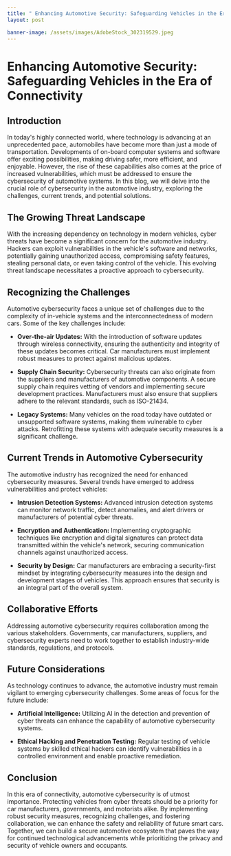 ```yaml
---
title: " Enhancing Automotive Security: Safeguarding Vehicles in the Era of Connectivity"
layout: post

banner-image: /assets/images/AdobeStock_302319529.jpeg
---
```


# Enhancing Automotive Security: Safeguarding Vehicles in the Era of Connectivity

## Introduction

In today's highly connected world, where technology is advancing at an unprecedented pace, automobiles have become more than just a mode of transportation. Developments of on-board computer systems and software offer exciting possibilities, making driving safer, more efficient, and enjoyable. However, the rise of these capabilities also comes at the price of increased vulnerabilities, which must be addressed to ensure the cybersecurity of automotive systems. In this blog, we will delve into the crucial role of cybersecurity in the automotive industry, exploring the challenges, current trends, and potential solutions.

## The Growing Threat Landscape

With the increasing dependency on technology in modern vehicles, cyber threats have become a significant concern for the automotive industry. Hackers can exploit vulnerabilities in the vehicle's software and networks, potentially gaining unauthorized access, compromising safety features, stealing personal data, or even taking control of the vehicle. This evolving threat landscape necessitates a proactive approach to cybersecurity.

## Recognizing the Challenges

Automotive cybersecurity faces a unique set of challenges due to the complexity of in-vehicle systems and the interconnectedness of modern cars. Some of the key challenges include:

- **Over-the-air Updates:** With the introduction of software updates through wireless connectivity, ensuring the authenticity and integrity of these updates becomes critical. Car manufacturers must implement robust measures to protect against malicious updates.

- **Supply Chain Security:** Cybersecurity threats can also originate from the suppliers and manufacturers of automotive components. A secure supply chain requires vetting of vendors and implementing secure development practices. Manufacturers must also ensure that suppliers adhere to the relevant standards, such as ISO-21434.

- **Legacy Systems:** Many vehicles on the road today have outdated or unsupported software systems, making them vulnerable to cyber attacks. Retrofitting these systems with adequate security measures is a significant challenge.

## Current Trends in Automotive Cybersecurity

The automotive industry has recognized the need for enhanced cybersecurity measures. Several trends have emerged to address vulnerabilities and protect vehicles:

- **Intrusion Detection Systems:** Advanced intrusion detection systems can monitor network traffic, detect anomalies, and alert drivers or manufacturers of potential cyber threats.

- **Encryption and Authentication:** Implementing cryptographic techniques like encryption and digital signatures can protect data transmitted within the vehicle's network, securing communication channels against unauthorized access.

- **Security by Design:** Car manufacturers are embracing a security-first mindset by integrating cybersecurity measures into the design and development stages of vehicles. This approach ensures that security is an integral part of the overall system.

## Collaborative Efforts

Addressing automotive cybersecurity requires collaboration among the various stakeholders. Governments, car manufacturers, suppliers, and cybersecurity experts need to work together to establish industry-wide standards, regulations, and protocols.

## Future Considerations

As technology continues to advance, the automotive industry must remain vigilant to emerging cybersecurity challenges. Some areas of focus for the future include:

- **Artificial Intelligence:** Utilizing AI in the detection and prevention of cyber threats can enhance the capability of automotive cybersecurity systems.

- **Ethical Hacking and Penetration Testing:** Regular testing of vehicle systems by skilled ethical hackers can identify vulnerabilities in a controlled environment and enable proactive remediation.

## Conclusion

In this era of connectivity, automotive cybersecurity is of utmost importance. Protecting vehicles from cyber threats should be a priority for car manufacturers, governments, and motorists alike. By implementing robust security measures, recognizing challenges, and fostering collaboration, we can enhance the safety and reliability of future smart cars. Together, we can build a secure automotive ecosystem that paves the way for continued technological advancements while prioritizing the privacy and security of vehicle owners and occupants.
